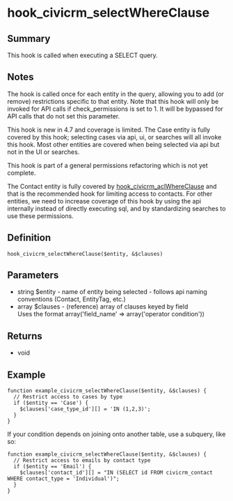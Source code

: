 # hook_civicrm_selectWhereClause

## Summary

This hook is called when executing a SELECT query.

## Notes

The hook is called
once for each entity in the query, allowing you to add (or remove)
restrictions specific to that entity. Note that this hook will only be
invoked for API calls if check_permissions is set to 1. It will be
bypassed for API calls that do not set this parameter.

This hook is new in 4.7 and coverage is limited. The Case entity is
fully covered by this hook; selecting cases via api, ui, or searches
will all invoke this hook. Most other entities are covered when being
selected via api but not in the UI or searches.

This hook is part of a general permissions refactoring which is not yet
complete.

The Contact entity is fully covered
by [hook_civicrm_aclWhereClause](/hooks/hook_civicrm_aclWhereClause.md)
and that is the recommended hook for limiting access to contacts. For
other entities, we need to increase coverage of this hook by using the
api internally instead of directly executing sql, and by standardizing
searches to use these permissions.

## Definition

    hook_civicrm_selectWhereClause($entity, &$clauses)

## Parameters

-   string $entity - name of entity being selected - follows api naming
    conventions (Contact, EntityTag, etc.)
-   array $clauses - (reference) array of clauses keyed by field\
     Uses the format array('field_name' => array('operator
    condition'))

## Returns

-   void

## Example

    function example_civicrm_selectWhereClause($entity, &$clauses) {
      // Restrict access to cases by type
      if ($entity == 'Case') {
        $clauses['case_type_id'][] = 'IN (1,2,3)';
      }
    }

If your condition depends on joining onto another table, use a subquery,
like so:

    function example_civicrm_selectWhereClause($entity, &$clauses) {
      // Restrict access to emails by contact type
      if ($entity == 'Email') {
        $clauses['contact_id'][] = "IN (SELECT id FROM civicrm_contact WHERE contact_type = 'Individual')";
      }
    }
